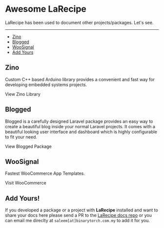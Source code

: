# Awesome LaRecipe

LaRecipe has been used to document other projects/packages. Let's see.

---

- [Zino](#zino)
- [Blogged](#blogged)
- [WooSignal](#WooSignal)
- [Add Yours](#add)

<a name="zino"></a>
## Zino 

Custom C++ based Arduino library provides a convenient and fast way for developing embedded systems projects.

<larecipe-button type="primary" tag="a" href="https://zino.binarytorch.com.my" target="__blank" class="inline-block my-2">
    View Zino Library <i class="fa fa-external-link"></i>
</larecipe-button>

<a name="blogged"></a>
## Blogged 

Blogged is a carefully designed Laravel package provides an easy way to create a beautiful blog inside your normal Laravel projects. It comes with a beautiful looking user interface and dashboard which is highly configurable to fit your need.

<larecipe-button type="primary" tag="a" href="https://github.com/saleem-hadad/blogged" target="__blank" class="inline-block my-2">
    View Blogged Package <i class="fa fa-external-link"></i>
</larecipe-button>

<a name="WooSignal"></a>
## WooSignal 

Fastest WooCommerce App Templates.

<larecipe-button type="primary" tag="a" href="https://woosignal.com/docs/api/1.0/overview" target="__blank" class="inline-block my-2">
    Visit WooCommerce <i class="fa fa-external-link"></i>
</larecipe-button>

<a name="add"></a>
## Add Yours!

If you developed a package or a project with **LaRecipe** installed and want to share your docs here please send a PR to the [LaRecipe docs repo](https://github.com/saleem-hadad/larecipe-docs) or you can email me direclty at `saleem[at]binarytorch.com.my` to add it for you.

